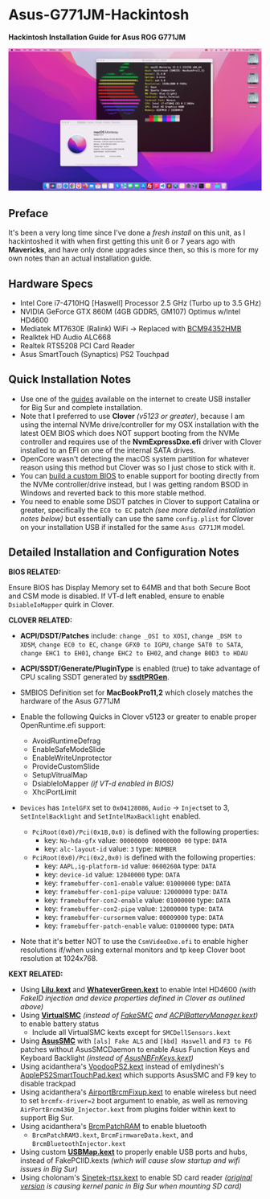 # Asus-G771JM-Hackintosh
**Hackintosh Installation Guide  for Asus ROG G771JM**
<p align="center" style="margin:0 auto !important;text-align:center !important;"><img src="https://github.com/ouija/Asus-G771JM-Hackintosh/raw/master/Images/Asus-G771JM-Hackintosh.png"></p>

## Preface
It's been a very long time since I've done a *fresh install* on this unit, as I hackintoshed it with when first getting this unit 6 or 7 years ago with **Mavericks**, and have only done upgrades since then, so this is more for my own notes than an actual installation guide.

## Hardware Specs
- Intel Core i7-4710HQ [Haswell] Processor 2.5 GHz (Turbo up to 3.5 GHz)
- NVIDIA GeForce GTX 860M (4GB GDDR5, GM107) Optimus w/Intel HD4600
- Mediatek MT7630E (Ralink) WiFi -> Replaced with [BCM94352HMB](https://www.newegg.ca/broadcom-bcm94352hmb-m-2-mini-pci-e/p/0XM-00BD-00005)
- Realktek HD Audio ALC668
- Realtek RTS5208 PCI Card Reader
- Asus SmartTouch (Synaptics) PS2 Touchpad

## Quick Installation Notes

 - Use one of the [guides](https://www.tonymacx86.com/threads/how-to-create-a-macos-big-sur-public-beta-installation-usb.300100/) available on the internet to create USB installer for Big Sur and complete installation. 
 - Note that I preferred to use **Clover** *(v5123 or greater)*, because I am using the internal NVMe drive/controller for my OSX installation with the latest OEM BIOS which does NOT support booting from the NVMe controller and requires use of the **NvmExpressDxe.efi** driver with Clover installed to an EFI on one of the internal SATA drives.
 - OpenCore wasn't detecting the macOS system partition for whatever reason using this method but Clover was so I just chose to stick with it.
 - You can [build a custom BIOS](https://rog.asus.com/forum/showthread.php?110850-G771JM-Custom-BIOS-with-NVMe-Support) to enable support for booting directly from the NVMe controller/drive instead, but I was getting random BSOD in Windows and reverted back to this more stable method.
 - You need to enable some DSDT patches in Clover to support Catalina or greater, specifically the `EC0 to EC` patch *(see more detailed installation notes below)* but essentially can use the same `config.plist` for Clover on your installation USB if installed for the same `Asus G771JM` model.

## Detailed Installation and Configuration Notes
**BIOS RELATED:**

Ensure BIOS has Display Memory set to 64MB and that both Secure Boot and CSM mode is disabled.   If VT-d left enabled, ensure to enable `DsiableIoMapper` quirk in Clover.

**CLOVER RELATED:**

 - **ACPI/DSDT/Patches**  include: `change _OSI to XOSI`, `change _DSM to XDSM`, `change EC0 to EC`, `change GFX0 to IGPU`, `change SAT0 to SATA`, `change EHC1 to EH01`, `change EHC2 to EH02`, and `change B0D3 to HDAU`
 
  - **ACPI/SSDT/Generate/PluginType** is enabled (true) to take advantage of CPU scaling SSDT generated by **[ssdtPRGen](https://github.com/Piker-Alpha/ssdtPRGen.sh)**.

 - SMBIOS Definition set for **MacBookPro11,2** which closely matches the hardware of the Asus G771JM

 - Enable the following Quicks in Clover v5123 or greater to enable proper OpenRuntime.efi support:
	 - AvoidRuntimeDefrag
	 - EnableSafeModeSlide
	 - EnableWriteUnprotector
	 - ProvideCustomSlide
	 - SetupVitrualMap
	 - DsiableIoMapper *(if VT-d enabled in BIOS)* 
	 - XhciPortLimit

- `Devices` has  `IntelGFX` set to `0x04128086`, `Audio` -> `Inject`set to 3, `SetIntelBacklight` and `SetIntelMaxBacklight` enabled.
	- `PciRoot(0x0)/Pci(0x1B,0x0)` is defined with the following properties: 
		- key: `No-hda-gfx` value: `00000000 00000000 00` type: `DATA`
		-  key: `alc-layout-id` value: `3` type: `NUMBER`
	- `PciRoot(0x0)/Pci(0x2,0x0)` is defined with the following properties:
		- key: `AAPL,ig-platform-id` value: `0600260A` type: `DATA`
		- key: `device-id` value: `12040000` type: `DATA`
		- key: `framebuffer-con1-enable` value: `01000000` type: `DATA`
		- key: `framebuffer-con1-pipe` valuue: `12000000` type: `DATA`
		- key: `framebuffer-con2-enable` value: `01000000` type: `DATA`
		- key: `framebuffer-con2-pipe` value: `12000000` type: `DATA`
		- key: `framebuffer-cursormem` value: `00009000` type: `DATA`
		- key: `framebuffer-patch-enable` value: `01000000` type: `DATA`

- Note that it's better NOT to use the `CsmVideoDxe.efi` to enable higher resolutions if/when using external monitors and tp  keep Clover boot resolution at 1024x768.

**KEXT RELATED:**
- Using **[Lilu.kext](https://github.com/acidanthera/lilu/releases)** and **[WhateverGreen.kext](https://github.com/acidanthera/whatevergreen/releases)** to enable Intel HD4600 _(with FakeID injection and device properties defined in Clover as outlined above)_
- Using  **[VirtualSMC](https://github.com/acidanthera/virtualsmc/releases)**  _(instead of  [FakeSMC](https://bitbucket.org/RehabMan/os-x-fakesmc-kozlek/downloads/)  and  [ACPIBatteryManager.kext](https://bitbucket.org/RehabMan/os-x-acpi-battery-driver/downloads/))_ to enable battery status
	- Include all VirtualSMC kexts except for `SMCDellSensors.kext`
- Using **[AsusSMC](https://github.com/hieplpvip/AsusSMC)** with `[als] Fake ALS` and `[kbd] Haswell` and `F3 to F6` patches without AsusSMCDaemon to enable Asus Function Keys and Keyboard Backlight _(instead of  [AsusNBFnKeys.kext](https://osxlatitude.com/forums/topic/1968-fn-hotkey-and-als-sensor-driver-for-asus-notebooks/))_
- Using acidanthera's [VoodooPS2.kext](https://github.com/acidanthera/VoodooPS2) instead of emlydinesh's [ApplePS2SmartTouchPad.kext](https://osxlatitude.com/forums/topic/1948-elan-focaltech-and-synaptics-smart-touchpad-driver-mac-os-x) which supports AsusSMC and F9 key to disable trackpad
- Using acidanthera's [AirportBrcmFixup.kext](https://github.com/acidanthera/AirportBrcmFixup) to enable wireless but need to set `brcmfx-driver=2` boot argument to enable, as well as removing `AirPortBrcm4360_Injector.kext` from plugins folder within kext to support Big Sur.
- Using acidanthera's [BrcmPatchRAM](https://github.com/acidanthera/BrcmPatchRAM) to enable bluetooth
	-  `BrcmPatchRAM3.kext`, `BrcmFirmwareData.kext`, and `BrcmBluetoothInjector.kext` 
- Using custom **[USBMap.kext](https://github.com/corpnewt/USBMap)** to properly enable USB ports and hubs,  instead of FakePCIID.kexts *(which will cause slow startup and wifi issues in Big Sur)*
- Using cholonam's [Sinetek-rtsx.kext](https://github.com/cholonam/Sinetek-rtsx/releases) to enable SD card reader *([original version](https://github.com/sinetek/Sinetek-rtsx) is causing kernel panic in Big Sur when mounting SD card)*
